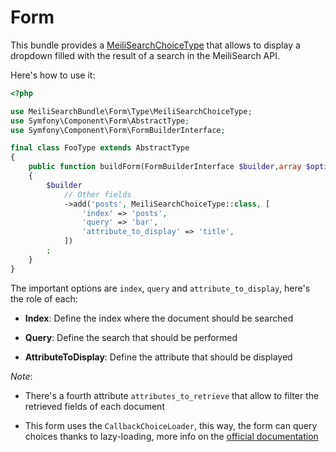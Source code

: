 # Form

This bundle provides a [MeiliSearchChoiceType](../src/Form/Type/MeiliSearchChoiceType.php)
that allows to display a dropdown filled with the result of a search in the MeiliSearch API.

Here's how to use it: 

```php
<?php

use MeiliSearchBundle\Form\Type\MeiliSearchChoiceType;
use Symfony\Component\Form\AbstractType;
use Symfony\Component\Form\FormBuilderInterface;

final class FooType extends AbstractType
{
    public function buildForm(FormBuilderInterface $builder,array $options)
    {
        $builder
            // Other fields
            ->add('posts', MeiliSearchChoiceType::class, [
                'index' => 'posts',
                'query' => 'bar',
                'attribute_to_display' => 'title',
            ])
        ;
    }
}
```

The important options are `index`, `query` and `attribute_to_display`, here's the role of each:

- **Index**: Define the index where the document should be searched

- **Query**: Define the search that should be performed

- **AttributeToDisplay**: Define the attribute that should be displayed

_Note_: 

- There's a fourth attribute `attributes_to_retrieve` that allow to filter the retrieved fields of each document

- This form uses the `CallbackChoiceLoader`, this way, the form can query choices thanks to lazy-loading, 
more info on the [official documentation](https://symfony.com/doc/current/reference/forms/types/choice.html#choice-loader)

